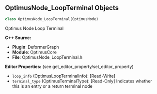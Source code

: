 ## OptimusNode_LoopTerminal Objects

```python
class OptimusNode_LoopTerminal(OptimusNode)
```

Optimus Node Loop Terminal

**C++ Source:**

- **Plugin**: DeformerGraph
- **Module**: OptimusCore
- **File**: OptimusNode_LoopTerminal.h

**Editor Properties:** (see get_editor_property/set_editor_property)

- ``loop_info`` (OptimusLoopTerminalInfo):  [Read-Write]
- ``terminal_type`` (OptimusTerminalType):  [Read-Only] Indicates whether this is an entry or a return terminal node

<a id="unreal.OptimusNode_Resource"></a>